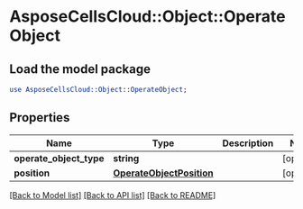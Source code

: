 # AsposeCellsCloud::Object::OperateObject

## Load the model package
```perl
use AsposeCellsCloud::Object::OperateObject;
```

## Properties
Name | Type | Description | Notes
------------ | ------------- | ------------- | -------------
**operate_object_type** | **string** |  | [optional] 
**position** | [**OperateObjectPosition**](OperateObjectPosition.md) |  | [optional] 

[[Back to Model list]](../README.md#documentation-for-models) [[Back to API list]](../README.md#documentation-for-api-endpoints) [[Back to README]](../README.md)


